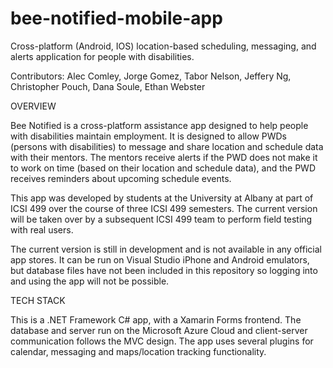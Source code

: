 # bee-notified-mobile-app
Cross-platform (Android, IOS) location-based scheduling, messaging, and alerts application for people with disabilities.

Contributors: Alec Comley, Jorge Gomez, Tabor Nelson, Jeffery Ng, Christopher Pouch, Dana Soule, Ethan Webster

OVERVIEW

Bee Notified is a cross-platform assistance app designed to help people with disabilities maintain employment. It is designed to 
allow PWDs (persons with disabilities) to message and share location and schedule data with their mentors. The mentors
receive alerts if the PWD does not make it to work on time (based on their location and schedule data), and the PWD receives 
reminders about upcoming schedule events.

This app was developed by students at the University at Albany at part of ICSI 499 over the course of three ICSI 499 semesters. 
The current version will be taken over by a subsequent ICSI 499 team to perform field testing with real users. 

The current version is still in development and is not available in any official app stores. It can be run on Visual Studio iPhone 
and Android emulators, but database files have not been included in this repository so logging into and using the app will not be possible.

TECH STACK

This is a .NET Framework C# app, with a Xamarin Forms frontend. The database and server run on the Microsoft Azure Cloud and client-server 
communication follows the MVC design. The app uses several plugins for calendar, messaging and maps/location tracking functionality.  
